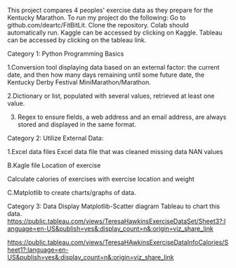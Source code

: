   This project  compares 4 peoples' exercise data as they   prepare for the Kentucky  Marathon.
To run my project do the following: Go to github.com/deartc/FitBitLit.  Clone the repository.
Colab should automatically run. Kaggle can be accessed by clicking on Kaggle.  Tableau can be accessed by clicking on the tableau link.  
  
 
Category 1: Python Programming Basics

1.Conversion tool displaying data based on an external factor: the current date, and then  how many days remaining until some future date, the Kentucky Derby Festival MiniMarathon/Marathon. 
 
2.Dictionary or list, populated with several values, retrieved at least one value.

3. Regex to ensure  fields, a web address and an email address, are always stored and displayed in the same format. 
 
 
 
Category 2: Utilize External Data:
 
1.Excel data files 
Excel data file that was cleaned
missing data 
NAN values  

B.Kagle file
Location of exercise


Calculate calories of  exercises with exercise location and weight 


 C.Matplotlib to create charts/graphs of data.


Category 3: Data Display
Matplotlib-Scatter diagram 
Tableau to chart this data.
https://public.tableau.com/views/TeresaHawkinsExerciseDataSet/Sheet3?:language=en-US&publish=yes&:display_count=n&:origin=viz_share_link

https://public.tableau.com/views/TeresaHAwkinsExerciseDataInfoCalories/Sheet1?:language=en-US&publish=yes&:display_count=n&:origin=viz_share_link






  


